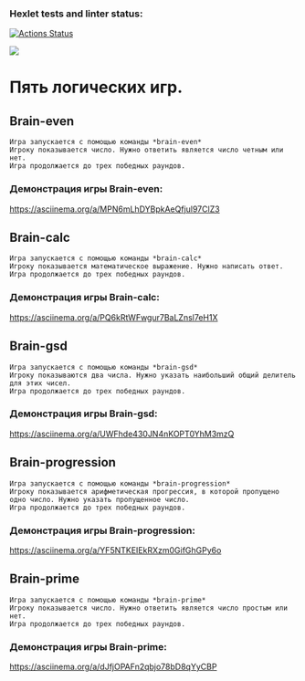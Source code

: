### Hexlet tests and linter status:
[![Actions Status](https://github.com/SerhioBonderas/frontend-project-44/actions/workflows/hexlet-check.yml/badge.svg)](https://github.com/SerhioBonderas/frontend-project-44/actions)

<a href="https://codeclimate.com/github/SerhioBonderas/frontend-project-44/maintainability"><img src="https://api.codeclimate.com/v1/badges/eeec3ff7ba4f5d3bb1a0/maintainability" /></a>

# Пять логических игр.

## Brain-even 
    Игра запускается с помощью команды *brain-even*
    Игроку показывается число. Нужно ответить является число четным или нет.
    Игра продолжается до трех победных раундов.

### Демонстрация игры Brain-even:
https://asciinema.org/a/MPN6mLhDYBpkAeQfjul97ClZ3 

## Brain-calc
    Игра запускается с помощью команды *brain-calc*
    Игроку показывается математическое выражение. Нужно написать ответ.
    Игра продолжается до трех победных раундов.

### Демонстрация игры Brain-calc:
https://asciinema.org/a/PQ6kRtWFwgur7BaLZnsl7eH1X

## Brain-gsd 
    Игра запускается с помощью команды *brain-gsd*
    Игроку показываются два числа. Нужно указать наибольший общий делитель для этих чисел.
    Игра продолжается до трех победных раундов.

### Демонстрация игры Brain-gsd:
 https://asciinema.org/a/UWFhde430JN4nKOPT0YhM3mzQ

## Brain-progression 
    Игра запускается с помощью команды *brain-progression*
    Игроку показывается арифметическая прогрессия, в которой пропущено одно число. Нужно указать пропущенное число.
    Игра продолжается до трех победных раундов.

### Демонстрация игры Brain-progression:
 https://asciinema.org/a/YF5NTKEIEkRXzm0GifGhGPy6o

## Brain-prime 
    Игра запускается с помощью команды *brain-prime*
    Игроку показывается число. Нужно ответить является число простым или нет.
    Игра продолжается до трех победных раундов.

### Демонстрация игры Brain-prime:
https://asciinema.org/a/dJfjOPAFn2qbjo78bD8qYyCBP
